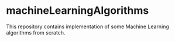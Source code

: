 # machineLearningAlgorithms
This repository contains implementation of some Machine Learning algorithms from scratch.
